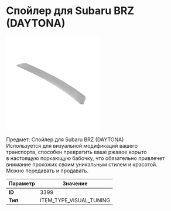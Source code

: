 # Спойлер для Subaru BRZ (DAYTONA)

![Item Image](../img/3399.webp?raw=true)

Предмет: Спойлер для Subaru BRZ (DAYTONA)<br>Используется для визуальной модификаций вашего<br>транспорта, способен превратить ваше ржавое корыто<br>в настоящую порхающую бабочку, что обязательно привлечет<br>внимание прохожих своим уникальным стилем и красотой.<br>Можно передавать и продавать.


| Параметр | Значение |
|----------|----------|
| **ID** | 3399 |
| **Тип** | ITEM_TYPE_VISUAL_TUNING |

